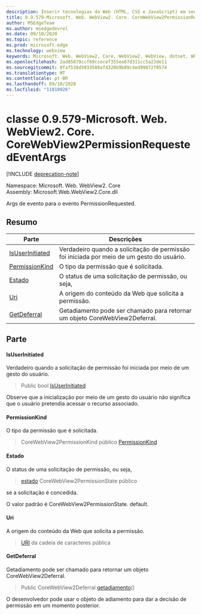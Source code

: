 ```yaml
---
description: Inserir tecnologias da Web (HTML, CSS e JavaScript) em seus aplicativos nativos com o controle WebView2 do Microsoft Edge
title: 0.9.579-Microsoft. Web. WebView2. Core. CoreWebView2PermissionRequestedEventArgs
author: MSEdgeTeam
ms.author: msedgedevrel
ms.date: 09/10/2020
ms.topic: reference
ms.prod: microsoft-edge
ms.technology: webview
keywords: Microsoft. Web. WebView2, Core, WebView2, WebView, dotnet, WPF, WinForms, app, Edge, CoreWebView2, CoreWebView2Controller, controle do navegador, Edge HTML, Microsoft. Web. WebView2. Core. CoreWebView2PermissionRequestedEventArgs
ms.openlocfilehash: 2ad85879ccf69ccecef355ea07d311cc5a23de11
ms.sourcegitcommit: 0faf538d5033508af4320b9b89c4ed99872f0574
ms.translationtype: MT
ms.contentlocale: pt-BR
ms.lasthandoff: 09/10/2020
ms.locfileid: "11010926"
---
```

# classe 0.9.579-Microsoft. Web. WebView2. Core. CoreWebView2PermissionRequestedEventArgs 

[!INCLUDE [deprecation-note](../../includes/deprecation-note.md)]

Namespace: Microsoft. Web. WebView2. Core \
Assembly: Microsoft.Web.WebView2.Core.dll

Args de evento para o evento PermissionRequested.

## Resumo

 Parte                        | Descrições
--------------------------------|---------------------------------------------
[IsUserInitiated](#isuserinitiated) | Verdadeiro quando a solicitação de permissão foi iniciada por meio de um gesto do usuário.
[PermissionKind](#permissionkind) | O tipo da permissão que é solicitada.
[Estado](#state) | O status de uma solicitação de permissão, ou seja,
[Uri](#uri) | A origem do conteúdo da Web que solicita a permissão.
[GetDeferral](#getdeferral) | Getadiamento pode ser chamado para retornar um objeto CoreWebView2Deferral.

## Parte

#### IsUserInitiated 

Verdadeiro quando a solicitação de permissão foi iniciada por meio de um gesto do usuário.

> Public bool [IsUserInitiated](#isuserinitiated)

Observe que a inicialização por meio de um gesto do usuário não significa que o usuário pretendia acessar o recurso associado.

#### PermissionKind 

O tipo da permissão que é solicitada.

> CoreWebView2PermissionKind público [PermissionKind](#permissionkind)

#### Estado 

O status de uma solicitação de permissão, ou seja,

> [estado](#state) CoreWebView2PermissionState público

se a solicitação é concedida.

O valor padrão é CoreWebView2PermissionState. default.

#### Uri 

A origem do conteúdo da Web que solicita a permissão.

> [URI](#uri) da cadeia de caracteres pública

#### GetDeferral 

Getadiamento pode ser chamado para retornar um objeto CoreWebView2Deferral.

> Public CoreWebView2Deferral [getadiamento](#getdeferral)()

O desenvolvedor pode usar o objeto de adiamento para dar a decisão de permissão em um momento posterior.

